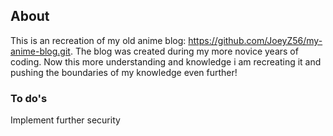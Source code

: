 ## About

This is an recreation of my old anime blog: https://github.com/JoeyZ56/my-anime-blog.git. The blog was created during my more novice years of coding. Now this more understanding and knowledge i am recreating it and pushing the boundaries of my knowledge even further!

### To do's

Implement further security
